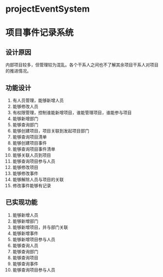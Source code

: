 # projectEventSystem
# 项目事件记录系统
## 设计原因
内部项目较多，但管理较为混乱。各个干系人之间也不了解其余项目干系人对项目的推进情况。
## 功能设计
1. 有人员管理，能够新增人员
2. 能够修改人员
3. 有权限管理，控制谁能新增项目，谁能管理项目，谁能参与项目
4. 能够新增部门
5. 能够查询部门
6. 能够创建项目，项目关联到发起项目部门
7. 能够查询项目清单
8. 能够创建项目事件
9. 能够查询项目事件清单
10. 能够关联人员到项目
11. 能够查询项目参与人员
12. 能够修改项目
13. 能够修改事件
14. 能够解除人员与项目的关联
15. 修改事件能够有记录
## 已实现功能
1. 能够新增人员
2. 能够新增部门
3. 能够新增项目，并与部门关联
4. 能够新增事件
5. 能够新增项目参与人员
6. 能够查询人员
7. 能够查询部门
8. 能够查询项目
9. 能够查询事件
10. 能够查询项目参与人员